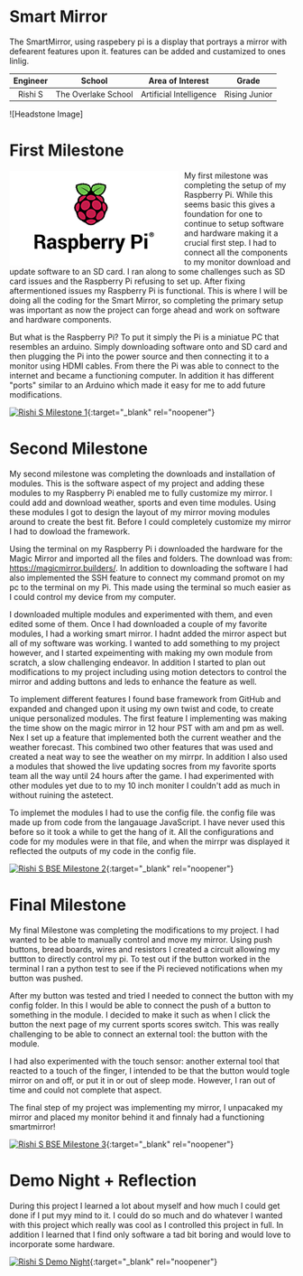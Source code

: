 ﻿# Smart Mirror
The SmartMirror, using raspebery pi is a display that portrays a mirror with defearent features upon it. features can be added and custamized to ones linlig.

| **Engineer**| **School** | **Area of Interest** | **Grade** |
|:--:|:--:|:--:|:--:|
| Rishi S | The Overlake School | Artificial Intelligence | Rising Junior |


![Headstone Image]
# First Milestone
  

<HTML>

 <img src="Images/raspberry Pi.png" width=300 align=left style="float:left; padding-right:10px"> 
  
My first milestone was completing the setup of my Raspberry Pi. While this seems basic this gives a foundation for one to continue to setup software and hardware making it a crucial first step. I had to connect all the components to my monitor download and update software to an SD card. I ran along to some challenges such as SD card issues and the Raspberry Pi refusing to set up. After fixing aftermentioned issues my Raspberry Pi is functional. This is where I will be doing all the coding for the Smart Mirror, so completing the primary setup was important as now the project can forge ahead and work on software and hardware components.
  
But what is the Raspberry Pi? To put it simply the Pi is a miniatue PC that resembles an arduino. Simply downloading software onto and SD card and then plugging the Pi into the power source and then connecting it to a monitor using HDMI cables. From there the Pi was able to connect to the internet and became a functioning computer. In addition it has different "ports" similar to an Arduino which made it easy for me to add future modifications.

  
</HTML>


[![Rishi S Milestone 1](https://res.cloudinary.com/marcomontalbano/image/upload/v1627914301/video_to_markdown/images/youtube--m_xaRimipMA-c05b58ac6eb4c4700831b2b3070cd403.jpg)](https://youtu.be/m_xaRimipMA "Rishi S Milestone 1"){:target="_blank" rel="noopener"}
  
# Second Milestone
 My second milestone was completing the downloads and installation of modules. This is the software aspect of my project and adding these modules to my Raspberry Pi enabled me to fully customize my mirror. I could add and download weather, sports and even time modules. Using these modules I got to design the layout of my mirror moving modules around to create the best fit. Before I could completely customize my mirror I had to dowload the framework. 
 
 Using the terminal on my Raspberry Pi i downloaded the hardware for the Magic Mirror and imported all the files and folders. The download was from: https://magicmirror.builders/. In addition to downloading the software I had also implemented the SSH feature to connect my command promot on my pc to the terminal on my Pi. This made using the terminal so much easier as I could control my device from my computer.
  
I downloaded multiple modules and experimented with them, and even edited some of them. Once I had downloaded a couple of my favorite modules, I had a working smart mirror. I hadnt added the mirror aspect but all of my software was working. I wanted to add something to my project however, and I started expeimenting with making my own module from scratch, a slow challenging endeavor. In addition I started to plan out modifications to my project including using motion detectors to control the mirror and adding buttons and leds to enhance the feature as well.

To implement different features I found base framework from GitHub and expanded and changed upon it using my own twist and code, to create unique personalized modules. The first feature I implementing was making the time show on the magic mirror in 12 hour PST with am and pm as well. Nex I set up a feature that implemented both the current weather and the weather forecast. This combined two other features that was used and created a neat way to see the weather on my mirrpr. In addition I also used a modules that showed the live updating socres from my favorite sports team all the way until 24 hours after the game. I had experimented with other modules yet due to to my 10 inch moniter I couldn't add  as much in without ruining the astetect. 

To implemet the modules I had to use the config file. the config file was made up from code from the langauage JavaScript. I have never used this before so it took a while to get the hang of it. All the configurations and code for my modules were in that file, and when the mirrpr was displayed it reflected the outputs of my code in the config file.
</HTML>


[![Rishi S BSE Milestone 2](https://res.cloudinary.com/marcomontalbano/image/upload/v1628863461/video_to_markdown/images/youtube--zEvley5kcnc-c05b58ac6eb4c4700831b2b3070cd403.jpg)](https://youtu.be/zEvley5kcnc "Rishi S BSE Milestone 2"){:target="_blank" rel="noopener"}
# Final Milestone
 
My final Milestone was completing the modifications to my project. I had wanted to be able to manually control and move my mirror. Using push buttons, bread boards, wires and resistors I created a circuit allowing my buttton to directly control my pi. To test out if the button worked in the terminal I ran a python test to see if the Pi recieved notifications when my button was pushed.

After my button was tested and tried I needed to connect the button with my config folder. In this I would be able to connect the push of a button to something in the module. I decided to make it such as when I click the button the next page of my current sports scores switch. This was really challenging to be able to connect an external tool: the button with the module. 

I had also experimented with the touch sensor: another external tool that reacted to a touch of the finger, I intended to be that the button would togle mirror on and off, or put it in or out of sleep mode. However, I ran out of time and could not complete that aspect.

The final step of my project was implementing my mirror, I unpacaked my mirror and placed my monitor behind it and finnaly had a functioning smartmirror!


[![Rishi S BSE Milestone 3](https://res.cloudinary.com/marcomontalbano/image/upload/v1628863329/video_to_markdown/images/youtube--QvMukE7loQE-c05b58ac6eb4c4700831b2b3070cd403.jpg)](https://youtu.be/QvMukE7loQE "Rishi S BSE Milestone 3"){:target="_blank" rel="noopener"}

 # Demo Night + Reflection
During this project I learned a lot about myself and how much I could get done if I put myy mind to it. I could do so much and do whatever I wanted with this project which really was cool as I controlled this project in full. In addition I learned that I find only software a tad bit boring and would love to incorporate some hardware.

[![Rishi S Demo Night](https://res.cloudinary.com/marcomontalbano/image/upload/v1628863529/video_to_markdown/images/youtube--OGERabkCByk-c05b58ac6eb4c4700831b2b3070cd403.jpg)](https://youtu.be/OGERabkCByk "Rishi S Demo Night"){:target="_blank" rel="noopener"}


